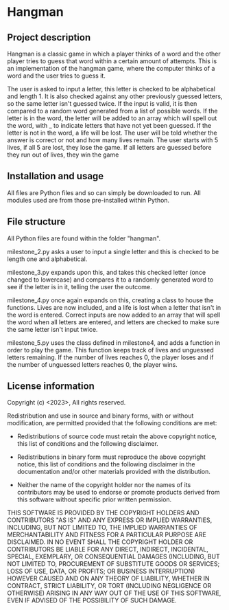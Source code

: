 # Hangman

## Project description
Hangman is a classic game in which a player thinks of a word and the other player tries to guess that word within a certain amount of attempts. 
This is an implementation of the hangman game, where the computer thinks of a word and the user tries to guess it.  
  
The user is asked to input a letter, this letter is checked to be alphabetical and length 1. It is also checked against any other previously guessed letters, so the same letter isn't guessed twice.
If the input is valid, it is then compared to a random word generated from a list of possible words.
If the letter is in the word, the letter will be added to an array which will spell out the word, with _ to indicate letters that have not yet been guessed.
If the letter is not in the word, a life will be lost. The user will be told whether the answer is correct or not and how many lives remain.
The user starts with 5 lives, if all 5 are lost, they lose the game. If all letters are guessed before they run out of lives, they win the game

## Installation and usage
All files are Python files and so can simply be downloaded to run. All modules used are from those pre-installed within Python.

## File structure
All Python files are found within the folder "hangman".  
  
milestone_2.py asks a user to input a single letter and this is checked to be length one and alphabetical.  
  
milestone_3.py expands upon this, and takes this checked letter (once changed to lowercase) and compares it to a randomly generated word to see if the letter is in it, telling the user the outcome.  
  
milestone_4.py once again expands on this, creating a class to house the functions. Lives are now included, and a life is lost when a letter that isn't in the word is entered. Correct inputs are now added to an array that will spell the word when all letters are entered, and letters are checked to make sure the same letter isn't input twice.  
  
milestone_5.py uses the class defined in milestone4, and adds a function in order to play the game. This function keeps track of lives and unguessed letters remaining. If the number of lives reaches 0, the player loses and if the number of unguessed letters reaches 0, the player wins.

## License information
Copyright (c) <2023>, <mfmealing>
All rights reserved.

Redistribution and use in source and binary forms, with or without
modification, are permitted provided that the following conditions are met:

* Redistributions of source code must retain the above copyright notice, this
  list of conditions and the following disclaimer.

* Redistributions in binary form must reproduce the above copyright notice,
  this list of conditions and the following disclaimer in the documentation
  and/or other materials provided with the distribution.

* Neither the name of the copyright holder nor the names of its
  contributors may be used to endorse or promote products derived from
  this software without specific prior written permission.

THIS SOFTWARE IS PROVIDED BY THE COPYRIGHT HOLDERS AND CONTRIBUTORS "AS IS"
AND ANY EXPRESS OR IMPLIED WARRANTIES, INCLUDING, BUT NOT LIMITED TO, THE
IMPLIED WARRANTIES OF MERCHANTABILITY AND FITNESS FOR A PARTICULAR PURPOSE ARE
DISCLAIMED. IN NO EVENT SHALL THE COPYRIGHT HOLDER OR CONTRIBUTORS BE LIABLE
FOR ANY DIRECT, INDIRECT, INCIDENTAL, SPECIAL, EXEMPLARY, OR CONSEQUENTIAL
DAMAGES (INCLUDING, BUT NOT LIMITED TO, PROCUREMENT OF SUBSTITUTE GOODS OR
SERVICES; LOSS OF USE, DATA, OR PROFITS; OR BUSINESS INTERRUPTION) HOWEVER
CAUSED AND ON ANY THEORY OF LIABILITY, WHETHER IN CONTRACT, STRICT LIABILITY,
OR TORT (INCLUDING NEGLIGENCE OR OTHERWISE) ARISING IN ANY WAY OUT OF THE USE
OF THIS SOFTWARE, EVEN IF ADVISED OF THE POSSIBILITY OF SUCH DAMAGE.

